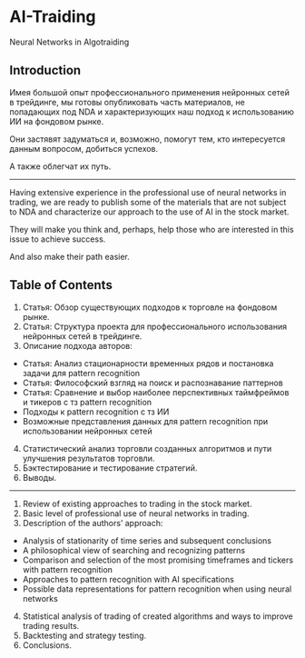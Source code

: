 # AI-Traiding
Neural Networks in Algotraiding

## Introduction
Имея большой опыт профессионального применения нейронных сетей в трейдинге, мы готовы опубликовать часть материалов, не попадающих под NDA и характеризующих наш подход к использованию ИИ на фондовом рынке.

Они застявят задуматься и, возможно, помогут тем, кто интересуется данным вопросом, добиться успехов.

А также облегчат их путь.
___

Having extensive experience in the professional use of neural networks in trading, we are ready to publish some of the materials that are not subject to NDA and characterize our approach to the use of AI in the stock market.

They will make you think and, perhaps, help those who are interested in this issue to achieve success.

And also make their path easier.

## Table of Contents

1. Статья: Обзор существующих подходов к торговле на фондовом рынке.
2. Статья: Структура проекта для профессионального использования нейронных сетей в трейдинге.
3. Описание подхода авторов:
- Статья: Анализ стационарности временных рядов и постановка задачи для pattern recognition
- Статья: Философский взгляд на поиск и распознавание паттернов
- Статья: Сравнение и выбор наиболее перспективных таймфреймов и тикеров с тз pattern recognition
- Подходы к pattern recognition с тз ИИ
- Возможные представления данных для pattern recognition при использовании нейронных сетей
4. Статистический анализ торговли созданных алгоритмов и пути улучшения результатов торговли.
5. Бэктестирование и тестирование стратегий.
6. Выводы.

___

1. Review of existing approaches to trading in the stock market.
2. Basic level of professional use of neural networks in trading.
3. Description of the authors’ approach:
- Analysis of stationarity of time series and subsequent conclusions
- A philosophical view of searching and recognizing patterns
- Comparison and selection of the most promising timeframes and tickers with pattern recognition
- Approaches to pattern recognition with AI specifications
- Possible data representations for pattern recognition when using neural networks
4. Statistical analysis of trading of created algorithms and ways to improve trading results.
5. Backtesting and strategy testing.
6. Conclusions.